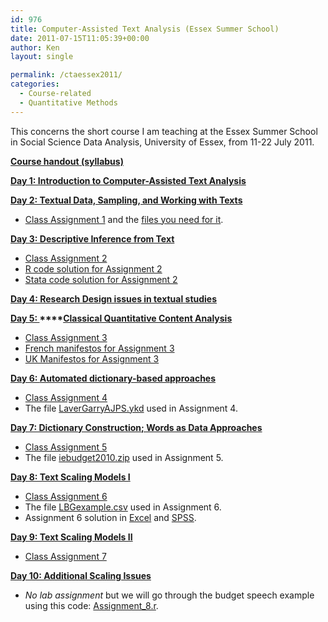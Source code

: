 ```yaml
---
id: 976
title: Computer-Assisted Text Analysis (Essex Summer School)
date: 2011-07-15T11:05:39+00:00
author: Ken
layout: single

permalink: /ctaessex2011/
categories:
  - Course-related
  - Quantitative Methods
---
```

This concerns the short course I am teaching at the Essex Summer School in Social Science Data Analysis, University of Essex, from 11-22 July 2011.

**[Course handout (syllabus)](/assets/courses/ctaessex2011/CTA_Essex_syllabus_2011.pdf)**

**[Day 1: Introduction to Computer-Assisted Text Analysis](/assets/courses/ctaessex2011/CTA_Essex_Day1.pdf)**

**[Day 2: Textual Data, Sampling, and Working with Texts](/assets/courses/ctaessex2011/CTA_Essex_Day2.pdf)**

  * [Class Assignment 1](/assets/courses/ctaessex2011/Assignment_1.pdf) and the [files you need for it](/assets/courses/ctaessex2011/frenchtexts.zip).

**[Day 3: Descriptive Inference from Text](/assets/courses/ctaessex2011/CTA_Essex_Day3.pdf)**

  * [Class Assignment 2](/assets/courses/ctaessex2011/Assignment_2.pdf)
  * [R code solution for Assignment 2](/assets/courses/ctaessex2011/Assignment_2.r)
  * [Stata code solution for Assignment 2](/assets/courses/ctaessex2011/Assignment_2.do)

**[Day 4: Research Design issues in textual studies](/assets/courses/ctaessex2011/CTA_Essex_Day4.pdf)**

**[Day 5: ](/assets/courses/ctaessex2011/CTA_Essex_Day5.pdf)****[Classical Quantitative Content Analysis](/assets/courses/ctaessex2011/CTA_Essex_Day5.pdf)**

  * [Class Assignment 3](/assets/courses/ctaessex2011/Assignment_3.pdf)
  * [French manifestos for Assignment 3](/assets/courses/ctaessex2011/FR_manifestos.zip)
  * [UK Manifestos for Assignment 3](/assets/courses/ctaessex2011/UK_manifestos.zip)

**[Day 6: ](/assets/courses/ctaessex2011/CTA_Essex_Day6.pdf)[Automated dictionary-based approaches](/assets/courses/ctaessex2011/CTA_Essex_Day6.pdf)**

  * [Class Assignment 4](/assets/courses/ctaessex2011/Assignment_4.pdf)
  * The file [LaverGarryAJPS.ykd](/assets/courses/ctaessex2011/LaverGarryAJPS.ykd) used in Assignment 4.

**[Day 7: Dictionary Construction; Words as Data Approaches](/assets/courses/ctaessex2011/CTA_Essex_Day7.pdf)**

  * [Class Assignment 5](/assets/courses/ctaessex2011/Assignment_5.pdf)
  * The file [iebudget2010.zip](/assets/courses/ctaessex2011/iebudget2010.zip) used in Assignment 5.

**[Day 8: Text Scaling Models I](/assets/courses/ctaessex2011/CTA_Essex_Day8a.pdf)**

  * [Class Assignment 6](/assets/courses/ctaessex2011/Assignment_6.pdf)
  * The file [LBGexample.csv](/assets/courses/ctaessex2011/LBGexample.csv) used in Assignment 6.
  * Assignment 6 solution in [Excel](/assets/courses/ctaessex2011/Assignment_6.xls) and [SPSS](/assets/courses/ctaessex2011/Assignment_6.sav).

**[Day 9: Text Scaling Models II](/assets/courses/ctaessex2011/CTA_Essex_Day9.pdf)**

  * [Class Assignment 7](/assets/courses/ctaessex2011/Assignment_7.pdf)

**[Day 10: Additional Scaling Issues](/assets/courses/ctaessex2011/CTA_Essex_Day10.pdf)**

  * _No lab assignment_ but we will go through the budget speech example using this code: [Assignment_8.r](/assets/courses/ctaessex2011/Assignment_8.r).

&nbsp;

&nbsp;

&nbsp;

&nbsp;

&nbsp;

&nbsp;

&nbsp;

